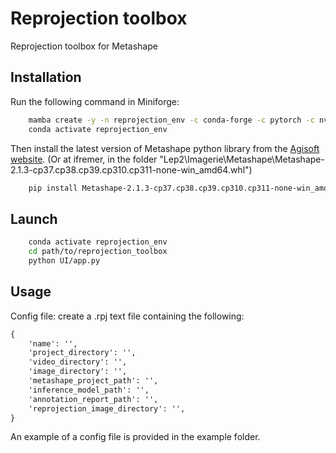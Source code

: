 # Reprojection toolbox

Reprojection toolbox for Metashape

## Installation

Run the following command in Miniforge:

```bash
    mamba create -y -n reprojection_env -c conda-forge -c pytorch -c nvidia python=3.11 pyvista ultralytics pytorch torchvision torchaudio pytorch-cuda=11.8 tqdm pandas geopandas sqlalchemy scipy jupyterlab fiftyone sahi ipyfilechooser shapely pillow wandb treelib pyqt
    conda activate reprojection_env
```

Then install the latest version of Metashape python library from the [Agisoft website](https://www.agisoft.com/downloads/installer/).
(Or at ifremer, in the folder "Lep2\Imagerie\Metashape\Metashape-2.1.3-cp37.cp38.cp39.cp310.cp311-none-win_amd64.whl")

```bash
    pip install Metashape-2.1.3-cp37.cp38.cp39.cp310.cp311-none-win_amd64.whl
```
## Launch

```bash
    conda activate reprojection_env
    cd path/to/reprojection_toolbox
    python UI/app.py
```

## Usage

Config file: create a .rpj text file containing the following:

```txt
{
    'name': '',
    'project_directory': '',
    'video_directory': '',
    'image_directory': '',
    'metashape_project_path': '',
    'inference_model_path': '',
    'annotation_report_path': '',
    'reprojection_image_directory': '',
}
```

An example of a config file is provided in the example folder.
